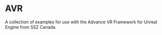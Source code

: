 # AVR
A collection of examples for use with the Advance VR Framework for Unreal Engine from SSZ Canada.
